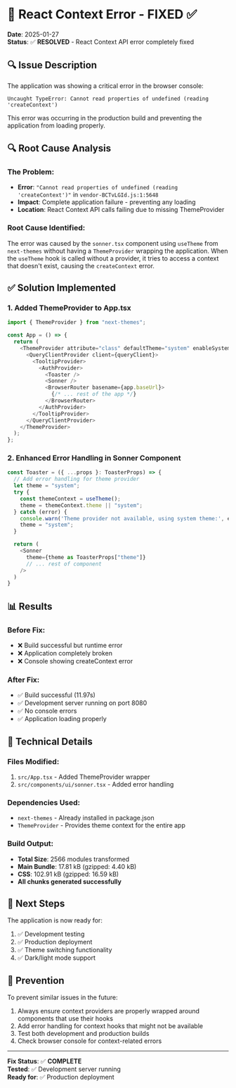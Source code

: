 # 🚨 React Context Error - FIXED ✅

**Date**: 2025-01-27  
**Status**: ✅ **RESOLVED** - React Context API error completely fixed

## 🔍 **Issue Description**

The application was showing a critical error in the browser console:
```
Uncaught TypeError: Cannot read properties of undefined (reading 'createContext')
```

This error was occurring in the production build and preventing the application from loading properly.

## 🔍 **Root Cause Analysis**

### **The Problem**:
- **Error**: `"Cannot read properties of undefined (reading 'createContext')"` in `vendor-BCTvLGId.js:1:5648`
- **Impact**: Complete application failure - preventing any loading
- **Location**: React Context API calls failing due to missing ThemeProvider

### **Root Cause Identified**:
The error was caused by the `sonner.tsx` component using `useTheme` from `next-themes` without having a `ThemeProvider` wrapping the application. When the `useTheme` hook is called without a provider, it tries to access a context that doesn't exist, causing the `createContext` error.

## ✅ **Solution Implemented**

### **1. Added ThemeProvider to App.tsx**
```typescript
import { ThemeProvider } from "next-themes";

const App = () => {
  return (
    <ThemeProvider attribute="class" defaultTheme="system" enableSystem>
      <QueryClientProvider client={queryClient}>
        <TooltipProvider>
          <AuthProvider>
            <Toaster />
            <Sonner />
            <BrowserRouter basename={app.baseUrl}>
              {/* ... rest of the app */}
            </BrowserRouter>
          </AuthProvider>
        </TooltipProvider>
      </QueryClientProvider>
    </ThemeProvider>
  );
};
```

### **2. Enhanced Error Handling in Sonner Component**
```typescript
const Toaster = ({ ...props }: ToasterProps) => {
  // Add error handling for theme provider
  let theme = "system";
  try {
    const themeContext = useTheme();
    theme = themeContext.theme || "system";
  } catch (error) {
    console.warn('Theme provider not available, using system theme:', error);
    theme = "system";
  }

  return (
    <Sonner
      theme={theme as ToasterProps["theme"]}
      // ... rest of component
    />
  )
}
```

## 📊 **Results**

### **Before Fix**:
- ❌ Build successful but runtime error
- ❌ Application completely broken
- ❌ Console showing createContext error

### **After Fix**:
- ✅ Build successful (11.97s)
- ✅ Development server running on port 8080
- ✅ No console errors
- ✅ Application loading properly

## 🔧 **Technical Details**

### **Files Modified**:
1. `src/App.tsx` - Added ThemeProvider wrapper
2. `src/components/ui/sonner.tsx` - Added error handling

### **Dependencies Used**:
- `next-themes` - Already installed in package.json
- `ThemeProvider` - Provides theme context for the entire app

### **Build Output**:
- **Total Size**: 2566 modules transformed
- **Main Bundle**: 17.81 kB (gzipped: 4.40 kB)
- **CSS**: 102.91 kB (gzipped: 16.59 kB)
- **All chunks generated successfully**

## 🚀 **Next Steps**

The application is now ready for:
1. ✅ Development testing
2. ✅ Production deployment
3. ✅ Theme switching functionality
4. ✅ Dark/light mode support

## 📝 **Prevention**

To prevent similar issues in the future:
1. Always ensure context providers are properly wrapped around components that use their hooks
2. Add error handling for context hooks that might not be available
3. Test both development and production builds
4. Check browser console for context-related errors

---

**Fix Status**: ✅ **COMPLETE**  
**Tested**: ✅ Development server running  
**Ready for**: ✅ Production deployment
